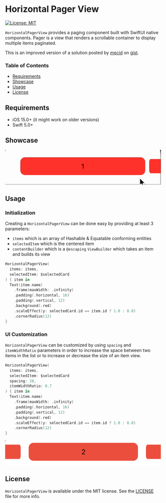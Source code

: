 # Horizontal Pager View

[![License: MIT](https://img.shields.io/badge/License-MIT-yellow.svg)](https://opensource.org/licenses/MIT)

`HorizontalPagerView` provides a paging component built with SwiftUI native components. Pager is a view that renders a scrollable container to display multiple items paginated.

This is an improved version of a solution posted by [mecid](https://gist.github.com/mecid) on [gist](https://gist.github.com/mecid/e0d4d6652ccc8b5737449a01ee8cbc6f).

### Table of Contents  
- [Requirements](#requirements)  
- [Showcase](#showcase)
- [Usage](#usage)
- [License](#license)

## Requirements

- iOS 15.0+ (it might work on older versions)
- Swift 5.0+

## Showcase

![](Images/showcase.gif)

## Usage

### Initialization

Creating a `HorizontalPagerView` can be done easy by providing at least 3 parameters:
- `items` which is an array of Hashable & Equatable conforming entities
- `selectedItem` which is the centered item
- `contentBuilder` which is a `@escaping` `ViewBuilder` which takes an item and builds its view

```swift
HorizontalPagerView(
  items: items,
  selectedItem: $selectedCard
) { item in
  Text(item.name)
    .frame(maxWidth: .infinity)
    .padding(.horizontal, 16)
    .padding(.vertical, 12)
    .background(.red)
    .scaleEffect(y: selectedCard.id == item.id ? 1.0 : 0.8)
    .cornerRadius(12)
}
```

### UI Customization

`HorizontalPagerView` can be customized by using `spacing` and `itemWidthRatio` parameters in order to increase the space between two items in the list or to increase or decrease the size of an item view.

```swift
HorizontalPagerView(
  items: items,
  selectedItem: $selectedCard
  spacing: 20,
  itemWidthRatio: 0.7
) { item in
  Text(item.name)
    .frame(maxWidth: .infinity)
    .padding(.horizontal, 16)
    .padding(.vertical, 12)
    .background(.red)
    .scaleEffect(y: selectedCard.id == item.id ? 1.0 : 0.8)
    .cornerRadius(12)
}
```

![](Images/customization.png)

## License

`HorizontalPagerView` is available under the MIT license. See the [LICENSE](License) file for more info.
